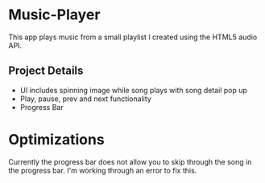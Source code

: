 # Music-Player
This app plays music from a small playlist I created using the HTML5 audio API.

## Project Details
- UI includes spinning image while song plays with song detail pop up
- Play, pause, prev and next functionality
- Progress Bar

# Optimizations
Currently the progress bar does not allow you to skip through the song in the progress bar. I'm working through an error to fix this.
